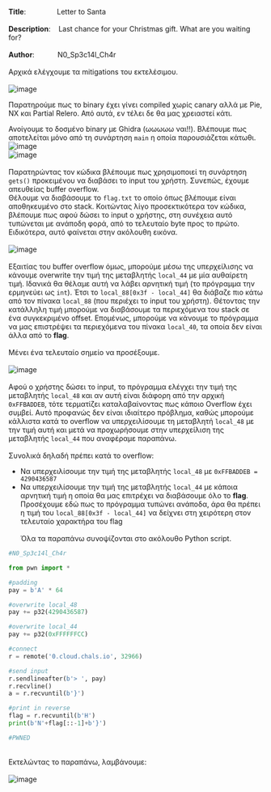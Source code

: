 **Title**: &emsp;&nbsp;&nbsp;&nbsp;&nbsp;&nbsp;&nbsp;&nbsp;&nbsp;&nbsp;&nbsp;&nbsp;Letter to Santa\
\
**Description**:&nbsp;&nbsp;&nbsp;&nbsp;Last chance for your Christmas gift. What are you waiting for?\
\
**Author**:&emsp;&nbsp;&nbsp;&nbsp;&nbsp;&nbsp;&nbsp; &nbsp;N0_Sp3c14l_Ch4r
\
\
Αρχικά ελέγχουμε τα mitigations του εκτελέσιμου.\
\
![image](https://github.com/Babafaba/NTUA_H4CK_crypto_challs/assets/56980206/996f27da-9b12-4f7e-8e0f-3c3f408334ca)

Παρατηρούμε πως το binary έχει γίνει compiled χωρίς canary αλλά με Pie, NX και Partial Relero. Από αυτά, εν τέλει δε θα μας χρειαστεί κάτι.

Ανοίγουμε το δοσμένο binary με Ghidra (ωωωωω ναι!!). Βλέπουμε πως αποτελείται μόνο από τη συνάρτηση `main` η οποία παρουσιάζεται κάτωθι.\
![image](https://github.com/Babafaba/NTUA_H4CK_crypto_challs/assets/56980206/d0f4ce73-dbc0-422f-b9c1-f58cacdb9d2f)
\
![image](https://github.com/Babafaba/NTUA_H4CK_crypto_challs/assets/56980206/dbad24e9-df1f-487d-8025-d1b5dc95ca35)\
\
Παρατηρώντας τον κώδικα βλέπουμε πως χρησιμοποιεί τη συνάρτηση `gets()` προκειμένου να διαβάσει το input του χρήστη. Συνεπώς, έχουμε απευθείας buffer overflow.\
Θέλουμε να διαβάσουμε το `flag.txt` το οποίο όπως βλέπουμε είναι αποθηκευμένο στο stack. Κοιτώντας λίγο προσεκτικότερα τον κώδικα, βλέπουμε πως αφού δώσει το input ο χρήστης, στη συνέχεια αυτό τυπώνεται με ανάποδη φορά, από το τελευταίο byte προς το πρώτο. Ειδικότερα, αυτό φαίνεται στην ακόλουθη εικόνα.\
\
![image](https://github.com/Babafaba/NTUA_H4CK_crypto_challs/assets/56980206/944738c4-c0a1-4d5f-9055-80c9ee3608e1)\
\
Εξαιτίας του buffer overflow όμως, μπορούμε μέσω της υπερχείλισης να κάνουμε overwrite την τιμή της μεταβλητής `local_44` με μία αυθαίρετη τιμή. Ιδανικά θα θέλαμε αυτή να λάβει αρνητική τιμή (το πρόγραμμα την ερμηνεύει ως `int`). Έτσι το `local_88[0x3f - local_44]` θα διάβαζε πιο κάτω από τον πίνακα `local_88` (που περιέχει το input του χρήστη). Θέτοντας την κατάλληλη τιμή μπορούμε να διαβάσουμε τα περιεχόμενα του stack σε ένα συγκεκριμένο offset. Επομένως, μπορούμε να κάνουμε το πρόγραμμα να μας επιστρέψει τα περιεχόμενα του πίνακα `local_40`, τα οποία δεν είναι άλλα από το **flag**.\
\
Μένει ένα τελευταίο σημείο να προσέξουμε.\
\
![image](https://github.com/Babafaba/NTUA_H4CK_crypto_challs/assets/56980206/2cd9a22b-bf32-45d7-9470-dfa54441eec0)\
\
Αφού ο χρήστης δώσει το input, το πρόγραμμα ελέγχει την τιμή της μεταβλητής `local_48` και αν αυτή είναι διάφορη από την αρχική `0xFFBADDEB`, τότε τερματίζει καταλαβαίνοντας πως κάποιο Overflow έχει συμβεί. Αυτό προφανώς δεν είναι ιδιαίτερο πρόβλημα, καθώς μπορούμε κάλλιστα κατά το overflow να υπερχειλίσουμε τη μεταβλητή `local_48` με την τιμή αυτή και μετά να προχωρήσουμε στην  υπερχείλιση της μεταβλητής `local_44` που αναφέραμε παραπάνω.\
\
Συνολικά δηλαδή πρέπει κατά το overflow:
* Να υπερχειλίσουμε την τιμή της μεταβλητής `local_48` με `0xFFBADDEB = 4290436587`
* Να υπερχειλίσουμε την τιμή της μεταβλητής `local_44` με κάποια αρνητική τιμή η οποία θα μας επιτρέχει να διαβάσουμε όλο το **flag**. Προσέχουμε εδώ πως το πρόγραμμα τυπώνει ανάποδα, άρα θα πρέπει η τιμή του `local_88[0x3f - local_44]` να δείχνει στη χειρότερη στον τελευταίο χαρακτήρα του flag\
  \
  Όλα τα παραπάνω συνοψίζονται στο ακόλουθο Python script.
```Python
#N0_Sp3c14l_Ch4r

from pwn import *

#padding
pay = b'A' * 64

#overwrite local_48
pay += p32(4290436587)

#overwrite local_44
pay += p32(0xFFFFFFCC)

#connect
r = remote('0.cloud.chals.io', 32966)

#send input
r.sendlineafter(b'> ', pay)
r.recvline()
a = r.recvuntil(b'}')

#print in reverse
flag = r.recvuntil(b'H')
print(b'N'+flag[::-1]+b'}')

#PWNED
```
\
Εκτελώντας το παραπάνω, λαμβάνουμε:\
\
![image](https://github.com/Babafaba/NTUA_H4CK_crypto_challs/assets/56980206/322a51d4-615c-4ed3-b8ee-0fd58f818673)


